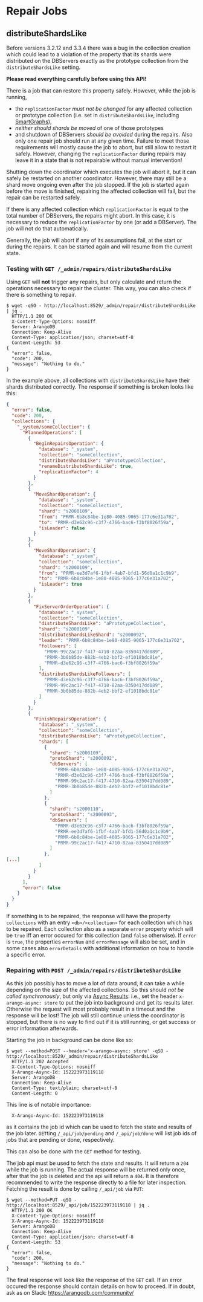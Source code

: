 Repair Jobs
===========

distributeShardsLike
--------------------

Before versions 3.2.12 and 3.3.4 there was a bug in the collection creation
which could lead to a violation of the property that its shards were
distributed on the DBServers exactly as the prototype collection from the
`distributeShardsLike` setting.

**Please read everything carefully before using this API!** 

There is a job that can restore this property safely. However, while the
job is running,
- the `replicationFactor` *must not be changed* for any affected collection or
  prototype collection (i.e. set in `distributeShardsLike`, including
  [SmartGraphs](../../Manual/Graphs/SmartGraphs/index.html)),
- *neither should shards be moved* of one of those prototypes
- and shutdown of DBServers *should be avoided*
during the repairs. Also only one repair job should run at any given time.
Failure to meet those requirements will mostly cause the job to abort, but still
allow to restart it safely. However, changing the `replicationFactor` during
repairs may leave it in a state that is not repairable without manual
intervention!

Shutting down the coordinator which executes the job will abort it, but it can
safely be restarted on another coordinator. However, there may still be a shard
move ongoing even after the job stopped. If the job is started again before the
move is finished, repairing the affected collection will fail, but the repair
can be restarted safely.

If there is any affected collection which `replicationFactor` is equal to
the total number of DBServers, the repairs might abort. In this case, it is
necessary to reduce the `replicationFactor` by one (or add a DBServer). The
job will not do that automatically.

Generally, the job will abort if any of its assumptions fail, at the start
or during the repairs. It can be started again and will resume from the
current state.

### Testing with `GET /_admin/repairs/distributeShardsLike`

Using `GET` will **not** trigger any repairs, but only calculate and return
the operations necessary to repair the cluster. This way, you can also
check if there is something to repair.

```
$ wget -qSO - http://localhost:8529/_admin/repair/distributeShardsLike | jq .
  HTTP/1.1 200 OK
  X-Content-Type-Options: nosniff
  Server: ArangoDB
  Connection: Keep-Alive
  Content-Type: application/json; charset=utf-8
  Content-Length: 53
{
  "error": false,
  "code": 200,
  "message": "Nothing to do."
}
```

In the example above, all collections with `distributeShardsLike` have their
shards distributed correctly. The response if something is broken looks like
this:

```json
{
  "error": false,
  "code": 200,
  "collections": {
    "_system/someCollection": {
      "PlannedOperations": [
        {
          "BeginRepairsOperation": {
            "database": "_system",
            "collection": "someCollection",
            "distributeShardsLike": "aPrototypeCollection",
            "renameDistributeShardsLike": true,
            "replicationFactor": 4
          }
        },
        {
          "MoveShardOperation": {
            "database": "_system",
            "collection": "someCollection",
            "shard": "s2000109",
            "from": "PRMR-6b8c84be-1e80-4085-9065-177c6e31a702",
            "to": "PRMR-d3e62c96-c3f7-4766-bac6-f3bf8026f59a",
            "isLeader": false
          }
        },
        {
          "MoveShardOperation": {
            "database": "_system",
            "collection": "someCollection",
            "shard": "s2000109",
            "from": "PRMR-ee3d7af6-1fbf-4ab7-bfd1-56d0a1c1c9b9",
            "to": "PRMR-6b8c84be-1e80-4085-9065-177c6e31a702",
            "isLeader": true
          }
        },
        {
          "FixServerOrderOperation": {
            "database": "_system",
            "collection": "someCollection",
            "distributeShardsLike": "aPrototypeCollection",
            "shard": "s2000109",
            "distributeShardsLikeShard": "s2000092",
            "leader": "PRMR-6b8c84be-1e80-4085-9065-177c6e31a702",
            "followers": [
              "PRMR-99c2ac17-f417-4710-82aa-8350417dd089",
              "PRMR-3b0b85de-882b-4eb2-bbf2-ef1018bdc81e",
              "PRMR-d3e62c96-c3f7-4766-bac6-f3bf8026f59a"
            ],
            "distributeShardsLikeFollowers": [
              "PRMR-d3e62c96-c3f7-4766-bac6-f3bf8026f59a",
              "PRMR-99c2ac17-f417-4710-82aa-8350417dd089",
              "PRMR-3b0b85de-882b-4eb2-bbf2-ef1018bdc81e"
            ]
          }
        },
        {
          "FinishRepairsOperation": {
            "database": "_system",
            "collection": "someCollection",
            "distributeShardsLike": "aPrototypeCollection",
            "shards": [
              {
                "shard": "s2000109",
                "protoShard": "s2000092",
                "dbServers": [
                  "PRMR-6b8c84be-1e80-4085-9065-177c6e31a702",
                  "PRMR-d3e62c96-c3f7-4766-bac6-f3bf8026f59a",
                  "PRMR-99c2ac17-f417-4710-82aa-8350417dd089",
                  "PRMR-3b0b85de-882b-4eb2-bbf2-ef1018bdc81e"
                ]
              },
              {
                "shard": "s2000110",
                "protoShard": "s2000093",
                "dbServers": [
                  "PRMR-d3e62c96-c3f7-4766-bac6-f3bf8026f59a",
                  "PRMR-ee3d7af6-1fbf-4ab7-bfd1-56d0a1c1c9b9",
                  "PRMR-6b8c84be-1e80-4085-9065-177c6e31a702",
                  "PRMR-99c2ac17-f417-4710-82aa-8350417dd089"
                ]
              },
[...]
            ]
          }
        }
      ],
      "error": false
    }
  }
}
```

If something is to be repaired, the response will have the property
`collections` with an entry `<db>/<collection>` for each collection which
has to be repaired. Each collection also as a separate `error` property
which will be `true` iff an error occured for this collection (and `false`
otherwise). If `error` is `true`, the properties `errorNum` and
`errorMessage` will also be set, and in some cases also `errorDetails`
with additional information on how to handle a specific error.

### Repairing with `POST /_admin/repairs/distributeShardsLike`

As this job possibly has to move a lot of data around, it can take a while
depending on the size of the affected collections. So this should *not
be called synchronously*, but only via
[Async Results](../AsyncResultsManagement/README.md): i.e., set the
header `x-arango-async: store` to put the job into background and get
its results later. Otherwise the request will most probably result in a
timeout and the response will be lost! The job will still continue unless
the coordinator is stopped, but there is no way to find out if it is
still running, or get success or error information afterwards.

Starting the job in background can be done like so:

```
$ wget --method=POST --header='x-arango-async: store' -qSO - http://localhost:8529/_admin/repair/distributeShardsLike 
  HTTP/1.1 202 Accepted
  X-Content-Type-Options: nosniff
  X-Arango-Async-Id: 152223973119118
  Server: ArangoDB
  Connection: Keep-Alive
  Content-Type: text/plain; charset=utf-8
  Content-Length: 0
```

This line is of notable importance:
```
  X-Arango-Async-Id: 152223973119118
```
as it contains the job id which can be used to fetch the state and results
of the job later. `GET`ting `/_api/job/pending` and `/_api/job/done` will list
job ids of jobs that are pending or done, respectively.

This can also be done with the `GET` method for testing.

The job api must be used to fetch the state and results. It will return
a `204` while the job is running. The actual response will be returned
only once, after that the job is deleted and the api will return a `404`.
It is therefore recommended to write the response directly to a file for
later inspection. Fetching the result is done by calling `/_api/job` via
`PUT`: 

```
$ wget --method=PUT -qSO - http://localhost:8529/_api/job/152223973119118 | jq .
  HTTP/1.1 200 OK
  X-Content-Type-Options: nosniff
  X-Arango-Async-Id: 152223973119118
  Server: ArangoDB
  Connection: Keep-Alive
  Content-Type: application/json; charset=utf-8
  Content-Length: 53
{
  "error": false,
  "code": 200,
  "message": "Nothing to do."
}
```

The final response will look like the response of the `GET` call.
If an error occured the response should contain details on how to proceed.
If in doubt, ask as on Slack: https://arangodb.com/community/
